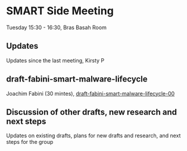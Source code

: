 # SMART Side Meeting
Tuesday 15:30 - 16:30, Bras Basah Room

## Updates
Updates since the last meeting, Kirsty P

## draft-fabini-smart-malware-lifecycle
Joachim Fabini (30 mintes), [draft-fabini-smart-malware-lifecycle-00](https://github.com/smart-rg/drafts/blob/master/draft-fabini-smart-malware-lifecycle-00.txt)

## Discussion of other drafts, new research and next steps
Updates on existing drafts, plans for new drafts and research, and next steps for the group
